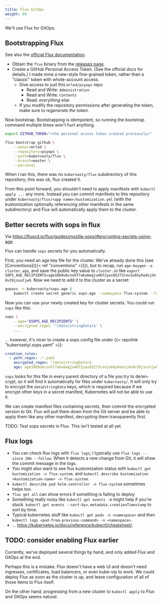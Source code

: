 ```yaml
---
title: Flux GitOps
weight: 60
---
```


We'll use Flux for GitOps.

## Bootstrapping Flux

See also the [official Flux documentation](https://fluxcd.io/flux/installation).

* Obtain the `flux` binary from the [releases page](https://github.com/fluxcd/flux2/releases).
* Create a GitHub Personal Access Token.
  (See the official docs for details.)
  I made mine a new-style fine-grained token, rather than a "classic" token with whole-account access.
  * Give access to just this `mrled/psyops` repo
    * Read and Write: `Administration`
    * Read and Write: `Contents`
    * Read: _everything else_
  * If you modify the repository permissions after generating the token,
    make sure to _regenerate the token_.

Now bootstrap.
Bootstrapping is idempotent, so running the bootstrap command multiple times won't hurt anything.

```sh
export GITHUB_TOKEN="<the personal access token created previously>"

flux bootstrap github \
    --owner=mrled \
    --repository=psyops \
    --path=kubernasty/flux \
    --branch=master \
    --personal
```

When I ran this, there was no `kubernasty/flux` subdirectory of this repository;
this was ok, flux created it.

From this point forward, you shouldn't need to apply manifests with `kubectl apply ...` any more.
Instead you can commit manifests to this repository under `kubernasty/flux/<app name>/kustomization.yml`
(with the kustomization optionally referencing other manifests in the same subdirectory)
and Flux will automatically apply them to the cluster.

## Better secrets with sops in flux

Via <https://fluxcd.io/flux/guides/mozilla-sops/#encrypting-secrets-using-age>.

Flux can handle `sops` secrets for you automatically.

First, you need an age key file for the cluster.
We've already done this (see [Conventions]({{< ref "conventions" >}})),
but to recap, run `age-keygen -o cluster.age`,
and save the public key value to `cluster.sh` like
`export SOPS_AGE_RECIPIENTS=age1869u6cnxhf7a6u6wqju46f2yas85273cev2u6hyhedsjdv8v39jssutjw9`.
Now we need to add it to the cluster as a secret:

```sh
gopass -n kubernasty/sops.age |
    kubectl create secret generic sops-age --namespace flux-system --from-file=age.agekey=/dev/stdin
```

Now you can use your newly created key for cluster secrets.
You could run `sops` like this:

```sh
sops \
    --age="$SOPS_AGE_RECIPIENTS" \
    --encrypted-regex '^(data|stringData)$' \
    ...
```

... however, it's nicer to create a sops config file under {{< repolink "kubernasty/.sops.yaml" >}}:

```yaml
creation_rules:
  - path_regex: .*.yaml
    encrypted_regex: ^(data|stringData)$
    age: age1869u6cnxhf7a6u6wqju46f2yas85273cev2u6hyhedsjdv8v39jssutjw9
```

`sops` looks for this file in every parent directory of a file you try to de/en-crypt,
so it will find it automatically for files under `kubernasty/`.
It will only try to encrypt the `data`/`stringData` keys,
which is required because if we encrypt other keys in a secret manifest,
Kubernetes will not be able to use it.

We can create manifest files containing secrets,
then commit the encrypted version to Git.
Flux will pull them down from the Git server and be able to apply them like any other manifest,
decrypting them transparently first.

TODO: Test sops secrets in Flux.
This isn't tested at all yet.

## Flux logs

* You can check flux logs with `flux logs`;
  I typically use `flux logs --since 20m --follow`.
  When it detects a new change from Git, it will show the commit message in the logs.
* You might also want to see flux kustomization status with
  `kubectl get kustomization -n flux-system`.
  and `kubectl describe kustomization <kustomization-name> -n flux-system`.
* `kubectl describe pod helm-controller -n flux-system` sometimes helps too.
* `flux get all` can show errors if something is failing to deploy
* Something really noisy like `kubectl get events -A` might help if you're stuck.
  `kubectl get events --sort-by=.metadata.creationTimestamp` to sort by time.
* Typical kubernetes stuff like `kubectl get pods -n <namespace>` and then `kubectl logs <pod-from-previous-command> -n <namespace>`.
* ... <https://kubernetes.io/docs/reference/kubectl/cheatsheet/>.

## TODO: consider enabling Flux earlier

Currently, we've deployed several things by hand, and only added Flux and GitOps at the end.

Perhaps this is a mistake.
Flux doesn't have a web UI and doesn't need ingresses, certificates, load balancers, or even kube-vip to work.
We could deploy Flux as soon as the cluster is up,
and leave configuration of all of those items to Flux itself.

On the other hand, progressing from a new cluster to `kubectl apply` to Flux and GitOps seems natural.
